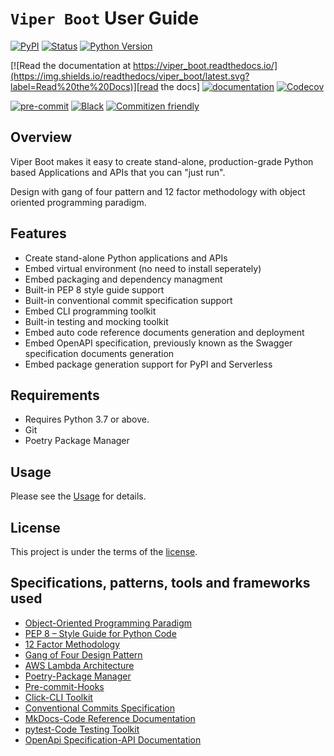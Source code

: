 # `Viper Boot` User Guide

[![PyPI](https://img.shields.io/pypi/v/viper_boot.svg)][pypi status]
[![Status](https://img.shields.io/pypi/status/viper_boot.svg)][pypi status]
[![Python Version](https://img.shields.io/pypi/pyversions/viper_boot)][pypi status]

[![Read the documentation at https://viper_boot.readthedocs.io/](https://img.shields.io/readthedocs/viper_boot/latest.svg?label=Read%20the%20Docs)][read the docs]
[![documentation](https://img.shields.io/badge/docs-mkdocs%20material-blue.svg?style=flat)][documentation]
[![Codecov](https://codecov.io/gh/ammar-khan/viper_boot/branch/main/graph/badge.svg)][codecov]

[![pre-commit](https://img.shields.io/badge/pre--commit-enabled-brightgreen?logo=pre-commit&logoColor=white)][pre-commit]
[![Black](https://img.shields.io/badge/code%20style-black-000000.svg)][black]
[![Commitizen friendly](https://img.shields.io/badge/commitizen-friendly-brightgreen.svg)][commitizen]


[documentation]: http://www.google.com
[pypi status]: http://www.google.com
[read the docs]: http://www.google.com
[codecov]: http://www.google.com
[pre-commit]: https://pre-commit.com/
[black]: https://black.readthedocs.io/
[commitizen]: http://commitizen.github.io/cz-cli/

## Overview

Viper Boot makes it easy to create stand-alone, production-grade Python based Applications and APIs that you can "just run".

Design with gang of four pattern and 12 factor methodology with object oriented programming paradigm.

## Features

- Create stand-alone Python applications and APIs
- Embed virtual environment (no need to install seperately)
- Embed packaging and dependency managment
- Built-in PEP 8 style guide support
- Built-in conventional commit specification support
- Embed CLI programming toolkit
- Built-in testing and mocking toolkit
- Embed auto code reference documents generation and deployment
- Embed OpenAPI specification, previously known as the Swagger specification documents generation
- Embed package generation support for PyPI and Serverless

## Requirements

- Requires Python 3.7 or above.
- Git
- Poetry Package Manager

## Usage

Please see the [Usage](https://effective-potato-e52393bc.pages.github.io/usage.html) for details.

## License

This project is under the terms of the [license](https://effective-potato-e52393bc.pages.github.io/license.html).

## Specifications, patterns, tools and frameworks used
- [Object-Oriented Programming Paradigm](https://en.wikipedia.org/wiki/Object-oriented_programming)
- [PEP 8 – Style Guide for Python Code](https://peps.python.org/pep-0008/)
- [12 Factor Methodology](https://12factor.net/)
- [Gang of Four Design Pattern](https://en.wikipedia.org/wiki/Design_Patterns)
- [AWS Lambda Architecture](https://docs.aws.amazon.com/lambda/latest/operatorguide/architecture-best-practice.html)
- [Poetry-Package Manager](https://python-poetry.org/)
- [Pre-commit-Hooks](https://pre-commit.com/)
- [Click-CLI Toolkit](https://pypi.org/project/click/)
- [Conventional Commits Specification](https://www.conventionalcommits.org/)
- [MkDocs-Code Reference Documentation](https://www.mkdocs.org/)
- [pytest-Code Testing Toolkit](https://docs.pytest.org/)
- [OpenApi Specification-API Documentation](https://swagger.io/specification/)
